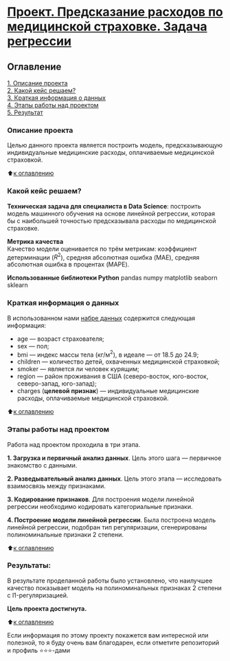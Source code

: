 #  [Проект. Предсказание расходов по медицинской страховке. Задача регрессии](https://github.com/MorozovOV/My-Projects/blob/master/Предсказание%20расходов%20по%20медицинской%20страховке/Предсказание%20расходов%20по%20страховке.ipynb)

## Оглавление  
[1. Описание проекта](README.md#Описание-проекта)  
[2. Какой кейс решаем?](README.md#Какой-кейс-решаем)  
[3. Краткая информация о данных](README.md#Краткая-информация-о-данных)  
[4. Этапы работы над проектом](README.md#Этапы-работы-над-проектом)  
[5. Результат](README.md#Результаты)    

### Описание проекта    
Целью данного проекта является построить модель, предсказывающую индивидуальные медицинские расходы, оплачиваемые медицинской страховкой.

:arrow_up:[к оглавлению](README.md#Оглавление)

### Какой кейс решаем?    
**Техническая задача для специалиста в Data Science**: построить модель машинного обучения на основе линейной регрессии, которая бы с наибольшей точностью предсказывала расходы по медицинской страховке.

**Метрика качества**     
Качество модели оценивается по трём метрикам: коэффициент детерминации ($R^2$), средняя абсолютная ошибка (MAE), средняя абсолютная ошибка в процентах (MAPE).

**Использованные библиотеки Python**
pandas
numpy
matplotlib
seaborn
sklearn

### Краткая информация о данных
В использованном нами [набре данных](https://cloud.mail.ru/public/PSa4/Xcc1kLdGE) содержится следующая информация:
* age — возраст страхователя;
* sex — пол;
* bmi — индекс массы тела (кг/м$^2$), в идеале — от 18.5 до 24.9;
* children — количество детей, охваченных медицинской страховкой;
* smoker — является ли человек курящим;
* region — район проживания в США (северо-восток, юго-восток, северо-запад, юго-запад);
* charges (**целевой признак**) — индивидуальные медицинские расходы, оплачиваемые медицинской страховкой.

:arrow_up:[к оглавлению](README.md#Оглавление)

### Этапы работы над проектом  
Работа над проектом проходила в три этапа.

**1. Загрузка и первичный анализ данных**. Цель этого шага — первичное знакомство с данными.

**2. Разведывательный анализ данных**. Цель этого этапа — исследовать взаимосвязь между признаками.

**3. Кодирование признаков**. Для построения модели линейной регрессии необходимо кодировать категориальные признаки.

**4. Построение модели линейной регрессии**. Была построена модель линейной регрессии, подобран тип регуляризации, сгенерированы полиноминальные признаки 2 степени.

:arrow_up:[к оглавлению](README.md#Оглавление)

### Результаты:  
В результате проделанной работы было установлено, что наилучшее качество показывает модель на полиноминальных признаках 2 степени с l1-регуляризацией.

**Цель проекта достигнута.**

:arrow_up:[к оглавлению](README.md#Оглавление)

Если информация по этому проекту покажется вам интересной или полезной, то я буду очень вам благодарен, если отметите репозиторий и профиль ⭐️⭐️⭐️-дами
